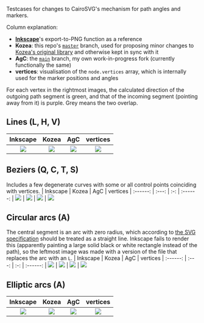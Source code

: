 Testcases for changes to CairoSVG's mechanism for path angles and markers.

Column explanation:
* **[Inkscape](https://inkscape.org/)**'s export-to-PNG function as a reference
* **Kozea**: this repo's [`master`](https://github.com/SilverCardioid/CairoSVG/tree/master) branch, used for proposing minor changes to [Kozea's original library](https://github.com/Kozea/CairoSVG) and otherwise kept in sync with it
* **AgC**: the [`main`](https://github.com/SilverCardioid/CairoSVG/) branch, my own work-in-progress fork (currently functionally the same)
* **vertices**: visualisation of the `node.vertices` array, which is internally used for the marker positions and angles

For each vertex in the rightmost images, the calculated direction of the outgoing path segment is green, and that of the incoming segment (pointing away from it) is purple. Grey means the two overlap.

## Lines (L, H, V)
| Inkscape | Kozea | AgC | vertices
| :------: | :---: | :-: | :------:
| ![](lines-ink.png) | ![](lines-kozea.png) | ![](lines-agc.png) | ![](lines-vertices.png)

## Beziers (Q, C, T, S)
Includes a few degenerate curves with some or all control points coinciding with vertices.
| Inkscape | Kozea | AgC | vertices
| :------: | :---: | :-: | :------:
| ![](beziers-ink.png) | ![](beziers-kozea.png) | ![](beziers-agc.png) | ![](beziers-vertices.png)

## Circular arcs (A)
The central segment is an arc with zero radius, which according to [the SVG specification](https://www.w3.org/Graphics/SVG/1.1/implnote.html#ArcOutOfRangeParameters) should be treated as a straight line. Inkscape fails to render this (apparently painting a large solid black or white rectangle instead of the path), so the leftmost image was made with a version of the file that replaces the arc with an `L`.
| Inkscape | Kozea | AgC | vertices
| :------: | :---: | :-: | :------:
| ![](arcs-ink-fix.png) | ![](arcs-kozea.png) | ![](arcs-agc.png) | ![](arcs-vertices.png)

## Elliptic arcs (A)
| Inkscape | Kozea | AgC | vertices
| :------: | :---: | :-: | :------:
| ![](elliptic-ink-fix.png) | ![](elliptic-kozea.png) | ![](elliptic-agc.png) | ![](elliptic-vertices.png)
